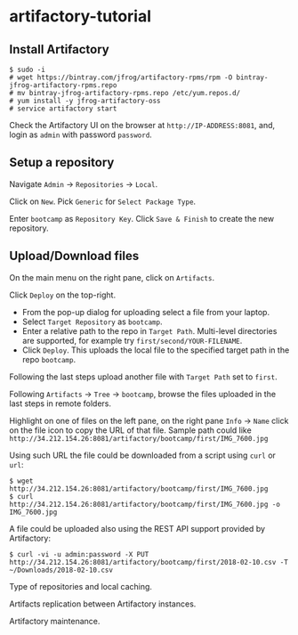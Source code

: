 # artifactory-tutorial

## Install Artifactory

```
$ sudo -i
# wget https://bintray.com/jfrog/artifactory-rpms/rpm -O bintray-jfrog-artifactory-rpms.repo
# mv bintray-jfrog-artifactory-rpms.repo /etc/yum.repos.d/
# yum install -y jfrog-artifactory-oss
# service artifactory start
```

Check the Artifactory UI on the browser at `http://IP-ADDRESS:8081`, and, login as `admin` with password `password`.

## Setup a repository

Navigate `Admin` -> `Repositories` -> `Local`.

Click on `New`. Pick `Generic` for `Select Package Type`.

Enter `bootcamp` as `Repository Key`. Click `Save & Finish` to create the new repository.

## Upload/Download files

On the main menu on the right pane, click on `Artifacts`.

Click `Deploy` on the top-right. 
- From the pop-up dialog for uploading select a file from your laptop. 
- Select `Target Repository` as `bootcamp`.
- Enter a relative path to the repo in `Target Path`. Multi-level directories are supported, for example try `first/second/YOUR-FILENAME`.
- Click `Deploy`. This uploads the local file to the specified target path in the repo `bootcamp`.

Following the last steps upload another file with `Target Path` set to `first`.

Following `Artifacts` -> `Tree` -> `bootcamp`, browse the files uploaded in the last steps in remote folders.

Highlight on one of files on the left pane, on the right pane `Info` -> `Name` click on the file icon to copy the URL of that file. Sample path could like `http://34.212.154.26:8081/artifactory/bootcamp/first/IMG_7600.jpg`

Using such URL the file could be downloaded from a script using `curl` or `url`:
```
$ wget http://34.212.154.26:8081/artifactory/bootcamp/first/IMG_7600.jpg
$ curl http://34.212.154.26:8081/artifactory/bootcamp/first/IMG_7600.jpg -o IMG_7600.jpg
```

A file could be uploaded also using the REST API support provided by Artifactory:
```
$ curl -vi -u admin:password -X PUT  http://34.212.154.26:8081/artifactory/bootcamp/first/2018-02-10.csv -T ~/Downloads/2018-02-10.csv
```

Type of repositories and local caching.

Artifacts replication between Artifactory instances.

Artifactory maintenance.


